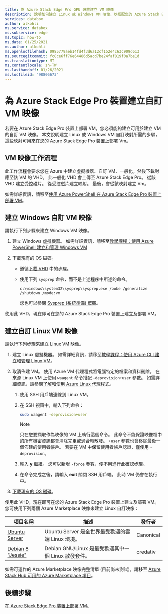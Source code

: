 ```yaml
---
title: 為 Azure Stack Edge Pro GPU 裝置建立 VM 映像
description: 說明如何建立 Linux 或 Windows VM 映像，以搭配您的 Azure Stack Edge Pro GPU 裝置使用。
services: databox
author: alkohli
ms.service: databox
ms.subservice: edge
ms.topic: how-to
ms.date: 01/25/2021
ms.author: alkohli
ms.openlocfilehash: 0985779aeb14fd4f3d6a12cf152e4c63c909d613
ms.sourcegitcommit: fc8ce6ff76e64486d5acd7be24faf819f0a7be1d
ms.translationtype: MT
ms.contentlocale: zh-TW
ms.lasthandoff: 01/26/2021
ms.locfileid: "98806673"
---
```

# <a name="create-custom-vm-images-for-your-azure-stack-edge-pro-device"></a>為 Azure Stack Edge Pro 裝置建立自訂 VM 映像

<!--[!INCLUDE [applies-to-skus](../../includes/azure-stack-edge-applies-to-all-sku.md)]-->

若要在 Azure Stack Edge Pro 裝置上部署 VM，您必須能夠建立可用於建立 VM 的自訂 VM 映像。 本文說明建立 Linux 或 Windows VM 自訂映射所需的步驟，這些映射可用來在您的 Azure Stack Edge Pro 裝置上部署 Vm。

## <a name="vm-image-workflow"></a>VM 映像工作流程

此工作流程會要求您在 Azure 中建立虛擬機器、自訂 VM、一般化，然後下載對應至該 VM 的 VHD。 此一般化 VHD 會上傳至 Azure Stack Edge Pro。 從該 VHD 建立受控磁片。 從受控磁片建立映射。 最後，會從該映射建立 Vm。

如需詳細資訊，請移至[使用 Azure PowerShell 在 Azure Stack Edge Pro 裝置上部署 VM](azure-stack-edge-gpu-deploy-virtual-machine-powershell.md)。


## <a name="create-a-windows-custom-vm-image"></a>建立 Windows 自訂 VM 映像

請執行下列步驟來建立 Windows VM 映像。

1. 建立 Windows 虛擬機器。 如需詳細資訊，請移至[教學課程：使用 Azure PowerShell 建立和管理 Windows VM](../virtual-machines/windows/tutorial-manage-vm.md)

2. 下載現有的 OS 磁碟。

    - 遵循[下載 VHD](../virtual-machines/windows/download-vhd.md) 中的步驟。

    - 使用下列 `sysprep` 命令，而不是上述程序中所述的命令。
    
        `c:\windows\system32\sysprep\sysprep.exe /oobe /generalize /shutdown /mode:vm`
   
       您也可以參閱 [Sysprep (系統準備) 概觀](/windows-hardware/manufacture/desktop/sysprep--system-preparation--overview)。

使用此 VHD，現在即可在您的 Azure Stack Edge Pro 裝置上建立及部署 VM。

## <a name="create-a-linux-custom-vm-image"></a>建立自訂 Linux VM 映像

請執行下列步驟來建立 Linux VM 映像。

1. 建立 Linux 虛擬機器。 如需詳細資訊，請移至[教學課程：使用 Azure CLI 建立和管理 Linux VM](../virtual-machines/linux/tutorial-manage-vm.md)。

1. 取消佈建 VM。 使用 Azure VM 代理程式將電腦特定的檔案和資料刪除。 在來源 Linux VM 上使用 `waagent` 命令搭配 `-deprovision+user` 參數。 如需詳細資訊，請參閱[了解和使用 Azure Linux 代理程式](../virtual-machines/extensions/agent-linux.md)。

    1. 使用 SSH 用戶端連線到 Linux VM。
    2. 在 SSH 視窗中，輸入下列命令：
       
        ```bash
        sudo waagent -deprovision+user
        ```
       > [!NOTE]
       > 只在您要擷取作為映像的 VM 上執行這個命令。 此命令不能保證映像檔中的所有機密資訊都會清除完畢或適合轉散發。 `+user` 參數也會移除最後一個佈建的使用者帳戶。 若要在 VM 中保留使用者帳戶認證，僅使用 `-deprovision`。
     
    3. 輸入 **y** 繼續。 您可以新增 `-force` 參數，便不用進行此確認步驟。
    4. 在命令完成之後，請輸入 **exit** 關閉 SSH 用戶端。  此時 VM 仍會在執行中。


1. [下載現有的 OS 磁碟](../virtual-machines/linux/download-vhd.md)。

使用此 VHD，現在即可在您的 Azure Stack Edge Pro 裝置上建立及部署 VM。 您可使用下列兩個 Azure Marketplace 映像來建立 Linux 自訂映像：

|項目名稱  |描述  |發行者  |
|---------|---------|---------|
|[Ubuntu Server](https://azuremarketplace.microsoft.com/marketplace/apps/canonical.ubuntuserver) |Ubuntu Server 是全世界最受歡迎的雲端 Linux 環境。|Canonical|
|[Debian 8 "Jessie"](https://azuremarketplace.microsoft.com/marketplace/apps/credativ.debian) |Debian GNU/Linux 是最受歡迎其中一個 Linux 散發套件。     |credativ|

如需可運作的 Azure Marketplace 映像完整清單 (目前尚未測試)，請移至 [Azure Stack Hub 可用的 Azure Marketplace 項目](/azure-stack/operator/azure-stack-marketplace-azure-items?view=azs-1910&preserve-view=true)。


## <a name="next-steps"></a>後續步驟

[在 Azure Stack Edge Pro 裝置上部署 VM](azure-stack-edge-gpu-deploy-virtual-machine-powershell.md)。